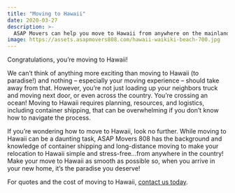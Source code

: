 ```yaml
---
title: "Moving to Hawaii"
date: 2020-03-27
description: >-
  ASAP Movers can help you move to Hawaii from anywhere on the mainland.
image: https://assets.asapmovers808.com/hawaii-waikiki-beach-700.jpg
---
```

Congratulations, you’re moving to Hawaii!

We can’t think of anything more exciting than moving to Hawaii (to paradise!) and nothing – especially your moving experience – should take away from that. However, you’re not just loading up your neighbors truck and moving next door, or even across the country. You’re crossing an ocean! Moving to Hawaii requires planning, resources, and logistics, including container shipping, that can be overwhelming if you don’t know how to navigate the process.  

If you’re wondering how to move to Hawaii, look no further. While moving to Hawaii can be a daunting task, ASAP Movers 808 has the background and knowledge of container shipping and long-distance moving to make your relocation to Hawaii simple and stress-free...from anywhere in the country! Make your move to Hawaii as smooth as possible so, when you arrive in your new home, it’s the paradise you deserve! 

For quotes and the cost of moving to Hawaii, [contact us today](/contact).